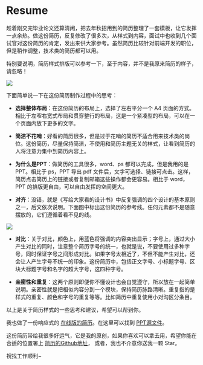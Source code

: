 # Resume #

趁着刚交完毕业论文还算清闲，把去年秋招用到的简历整理了一套模板，让它发挥一点余热。做这份简历，反复修改了很多次，从样式到内容，面试中也收到几个面试官对这份简历的肯定，发出来供大家参考。虽然简历比较针对前端开发的职位，但是稍作调整，技术类的简历都可以用。

特别要说明，简历样式排版可以参考一下，至于内容，并不是我原来简历的样子，请忽略！

![](http://o77yvgv4e.bkt.clouddn.com/170404resume1.jpg)

下面简单说一下在这份简历制作过程中的思考：

- **选择整体布局**：在这份简历的布局上，选择了左右平分一个 A4 页面的方式。相比于左窄右宽式布局和贯穿整行的布局，这是一个紧凑型的布局，可以在一个页面内放下更多的文字。

- **简洁不花哨**：好看的简历很多，但是过于花哨的简历不适合用来技术类的岗位。这份简历，尽量保持简洁，不使用和简历主题无关的样式，让看到简历的人将注意力集中到简历内容上。

- **为什么是PPT**：做简历的工具很多，word、ps 都可以完成，但是我用的是 PPT。相比于 ps，PPT 导出 pdf 文件后，文字可选择、链接可点击。这样，简历点击简历上的链接或者复制邮箱这些操作都会更容易。相比于 word，PPT 的排版更自由，可以自由发挥的空间更大。

- **对齐**：没错，就是《写给大家看的设计书》中反复强调的四个设计的基本原则之一，后文依次说明。下面图中标出这份简历的参考线。任何元素都不是随意摆放的，它们遵循着看不见的线。

![](http://o77yvgv4e.bkt.clouddn.com/170404resume3.jpg)

- **对比**：关于对比，颜色上，用蓝色将强调的内容突出显示；字号上，通过大小产生对比的同时，注意整个简历字号的统一，也就是说，不要使用过多种字号，同时保证字号之间形成对比。如果字号太相近了，不但不能产生对比，还会让人产生字号不统一的印象。这份简历中，包括正文字号、小标题字号、区块大标题字号和名字的超大字号，这四种字号。

- **亲密性和重复**：这两个原则即便你不懂设计也会自觉遵守，所以放在一起简单说明。亲密性就是把相似内容分到一个模块，保持简历脉路清晰。重复指的是样式的重复、颜色和字号的重复等等。比如简历中重复使用小对沟区分条目。

以上是关于简历样式的一些思考和建议，希望可以帮到你。

我也做了一份响应式的 [在线版的简历](https://iridescentmia.github.io/resume/)。在这里可以找到 [PPT源文件](https://github.com/IridescentMia/resume/tree/master/doc)。

这份简历带给我很多好运气，它是我的原创，如果你喜欢可以拿去用，希望你能在合适的位置署上 [简历的Github地址](https://iridescentmia.github.io/resume/)， 或者，我也不介意你送我一颗 Star。

祝找工作顺利~
